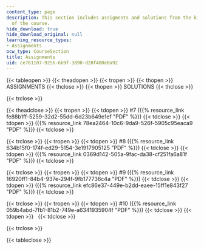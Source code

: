 ```yaml
---
content_type: page
description: This section includes assigments and solutions from the kinetics segment
  of the course.
hide_download: true
hide_download_original: null
learning_resource_types:
- Assignments
ocw_type: CourseSection
title: Assignments
uid: ce761107-925b-6b9f-3890-d20f400e0a92
---
```


{{< tableopen >}}
{{< theadopen >}}
{{< tropen >}}
{{< thopen >}}
ASSIGNMENTS
{{< thclose >}}
{{< thopen >}}
SOLUTIONS
{{< thclose >}}

{{< trclose >}}

{{< theadclose >}}
{{< tropen >}}
{{< tdopen >}}
#7 ({{% resource_link fe88b1ff-5259-32d2-55dd-6d23b649e1ef "PDF" %}})
{{< tdclose >}}
{{< tdopen >}}
({{% resource_link 78ea2464-10c6-9da9-526f-5905c95eaca9 "PDF" %}})
{{< tdclose >}}

{{< trclose >}}
{{< tropen >}}
{{< tdopen >}}
#8 ({{% resource_link 634b15f0-174f-ed29-5154-3e1917905125 "PDF" %}})
{{< tdclose >}}
{{< tdopen >}}
({{% resource_link 0369d142-505a-9fac-da38-cf251fa6a81f "PDF" %}})
{{< tdclose >}}

{{< trclose >}}
{{< tropen >}}
{{< tdopen >}}
#9 ({{% resource_link 16920ff1-84b4-937e-294f-9fb177736c4a "PDF" %}})
{{< tdclose >}}
{{< tdopen >}}
({{% resource_link efc86e37-449e-b2dd-eaee-15ff1e843f27 "PDF" %}})
{{< tdclose >}}

{{< trclose >}}
{{< tropen >}}
{{< tdopen >}}
#10 ({{% resource_link 059b4abd-7fb1-81b2-749e-a6341935904f "PDF" %}})
{{< tdclose >}}
{{< tdopen >}}
 
{{< tdclose >}}

{{< trclose >}}

{{< tableclose >}}